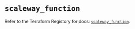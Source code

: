 # `scaleway_function`

Refer to the Terraform Registory for docs: [`scaleway_function`](https://registry.terraform.io/providers/scaleway/scaleway/2.19.0/docs/resources/function).
